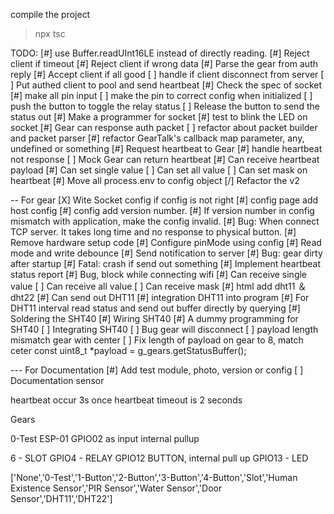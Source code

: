 compile the project
> npx tsc

TODO: 
[#] use Buffer.readUInt16LE instead of directly reading.
[#] Reject client if timeout
[#] Reject client if wrong data
[#] Parse the gear from auth reply
[#] Accept client if all good
[ ] handle if client disconnect from server
[ ] Put authed client to pool and send heartbeat
[#] Check the spec of socket
[#] make all pin input
[ ] make the pin to correct config when initialized
[ ] push the button to toggle the relay status
[ ] Release the button to send the status out
[#] Make a programmer for socket
[#] test to blink the LED on socket
[#] Gear can response auth packet
[ ] refactor about packet builder and packet parser
[#] refactor GearTalk's callback map parameter, any, undefined or something
[#] Request heartbeat to Gear
[#] handle heartbeat not response
[ ] Mock Gear can return heartbeat
[#] Can receive heartbeat payload
[#] Can set single value
[ ] Can set all value
[ ] Can set mask on heartbeat
[#] Move all process.env to config object
[/] Refactor the v2

-- For gear
[X] Wite Socket config if config is not right
[#] config page add host config
[#] config add version number.
[#] If version number in config mismatch with application, make the config invalid.
[#] Bug: When connect TCP server. It takes long time and no response to physical button.
[#] Remove hardware setup code
[#] Configure pinMode using config 
[#] Read mode and write debounce
[#] Send notification to server
[#] Bug: gear dirty after startup
[#] Fatal: crash if send out something
[#] Implement heartbeat status report
[#] Bug, block while connecting wifi
[#] Can receive single value
[ ] Can receive all value
[ ] Can receive mask
[#] html add dht11 ＆dht22
[#] Can send out DHT11
[#] integration DHT11 into program
[#] For DHT11 interval read status and send out buffer directly by querying
[#] Soldering the SHT40
[#] Wiring SHT40
[#] A dummy programming for SHT40
[ ] Integrating SHT40
[ ] Bug gear will disconnect
[ ] payload length mismatch gear with center
[ ] Fix length of payload on gear to 8, match ceter         const uint8_t *payload = g_gears.getStatusBuffer();


--- For Documentation
[#] Add test module, photo, version or config
[ ] Documentation sensor



heartbeat occur 3s once
heartbeat timeout is 2 seconds


Gears 

0-Test
ESP-01
GPIO02 as input internal pullup



6 - SLOT
GPIO4 - RELAY
GPIO12 BUTTON, internal pull up
GPIO13 - LED


['None','0-Test','1-Button','2-Button','3-Button','4-Button','Slot','Human Existence Sensor','PIR Sensor','Water Sensor','Door Sensor','DHT11','DHT22']